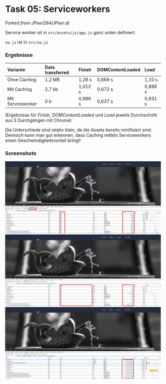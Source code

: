 # Task 05: Serviceworkers

*Forked from JPeer264/JPeer.at*

Service worker ist in `src/assets/js/app.js` ganz unten definiert.

`sw.js` ist in `src/sw.js`

### Ergebnisse

| Variante | Data transferred | Finish        | DOMContentLoaded | Load   |
| :-------- | :---------------- | :------------- | :---------------- | :----- |
| Ohne Caching | 1,2 MB         | 1,28 s        | 0,869 s          | 1,10 s |
| Mit Caching | 2,7 kb | 1,012 s | 0.672 s | 0,888 s |
| Mit Serviceworker | 0 b | 0,986 s | 0,637 s | 0,931 s |

(Ergebnisse für *Finish*, *DOMContentLoaded* und *Load* jeweils Durchschnitt aus 5 Durchgängen mit Chrome)

Die Unterschiede sind relativ klein, da die Assets bereits minifiziert sind. Dennoch kann man gut erkennen, dass Caching mittels Serviceworkers einen Geschwindigkeitsvorteil bringt!

### Screenshots

![Ohne Caching](screenshots/no_caching.png)
![Mit Caching](screenshots/caching.png)
![Serviceworker](screenshots/serviceworker.png)